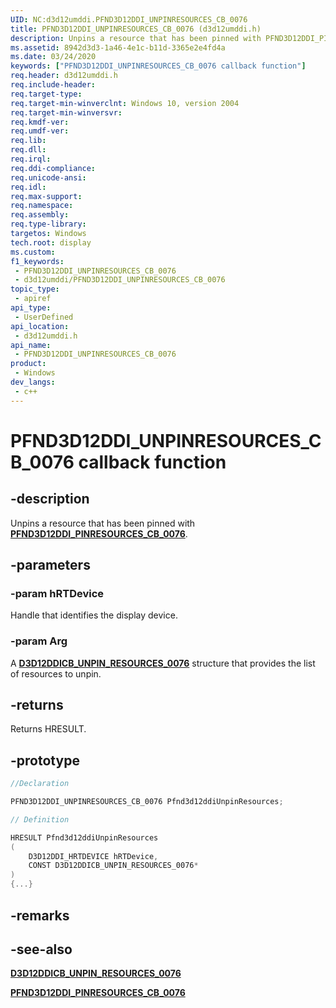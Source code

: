 ```yaml
---
UID: NC:d3d12umddi.PFND3D12DDI_UNPINRESOURCES_CB_0076
title: PFND3D12DDI_UNPINRESOURCES_CB_0076 (d3d12umddi.h)
description: Unpins a resource that has been pinned with PFND3D12DDI_PINRESOURCES_CB_0076.
ms.assetid: 8942d3d3-1a46-4e1c-b11d-3365e2e4fd4a
ms.date: 03/24/2020
keywords: ["PFND3D12DDI_UNPINRESOURCES_CB_0076 callback function"]
req.header: d3d12umddi.h
req.include-header: 
req.target-type: 
req.target-min-winverclnt: Windows 10, version 2004
req.target-min-winversvr: 
req.kmdf-ver: 
req.umdf-ver: 
req.lib: 
req.dll: 
req.irql: 
req.ddi-compliance: 
req.unicode-ansi: 
req.idl: 
req.max-support: 
req.namespace: 
req.assembly: 
req.type-library: 
targetos: Windows
tech.root: display
ms.custom: 
f1_keywords:
 - PFND3D12DDI_UNPINRESOURCES_CB_0076
 - d3d12umddi/PFND3D12DDI_UNPINRESOURCES_CB_0076
topic_type:
 - apiref
api_type:
 - UserDefined
api_location:
 - d3d12umddi.h
api_name:
 - PFND3D12DDI_UNPINRESOURCES_CB_0076
product:
 - Windows
dev_langs:
 - c++
---
```


# PFND3D12DDI_UNPINRESOURCES_CB_0076 callback function


## -description

Unpins a resource that has been pinned with [**PFND3D12DDI_PINRESOURCES_CB_0076**](nc-d3d12umddi-pfnd3d12ddi_pinresources_cb_0076.md).

## -parameters

### -param hRTDevice

Handle that identifies the display device.

### -param Arg

A [**D3D12DDICB_UNPIN_RESOURCES_0076**](ns-d3d12umddi-d3d12ddicb_unpin_resources_0076.md) structure that provides the list of resources to unpin.

## -returns

Returns HRESULT.

## -prototype

```cpp
//Declaration

PFND3D12DDI_UNPINRESOURCES_CB_0076 Pfnd3d12ddiUnpinResources;

// Definition

HRESULT Pfnd3d12ddiUnpinResources
(
    D3D12DDI_HRTDEVICE hRTDevice,
    CONST D3D12DDICB_UNPIN_RESOURCES_0076*
)
{...}
```

## -remarks

## -see-also

[**D3D12DDICB_UNPIN_RESOURCES_0076**](ns-d3d12umddi-d3d12ddicb_unpin_resources_0076.md)

[**PFND3D12DDI_PINRESOURCES_CB_0076**](nc-d3d12umddi-pfnd3d12ddi_pinresources_cb_0076.md)

